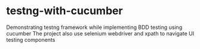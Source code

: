 # testng-with-cucumber
Demonstrating testng framework while implementing BDD testing using cucumber
The project also use selenium webdriver and xpath to navigate UI testing components
